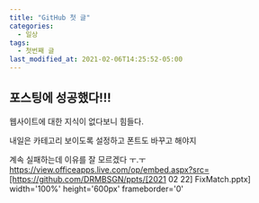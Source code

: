 ```yaml
---
title: "GitHub 첫 글"
categories:
  - 일상
tags:
  - 첫번째 글
last_modified_at: 2021-02-06T14:25:52-05:00
---
```

## 포스팅에 성공했다!!!

웹사이트에 대한 지식이 없다보니 힘들다.


내일은 카테고리 보이도록 설정하고 폰트도 바꾸고 해야지


계속 실패하는데 이유를 잘 모르겠다 ㅜ.ㅜ
https://view.officeapps.live.com/op/embed.aspx?src=[https://github.com/DRMBSGN/ppts/[2021 02 22] FixMatch.pptx] width='100%' height='600px' frameborder='0'



